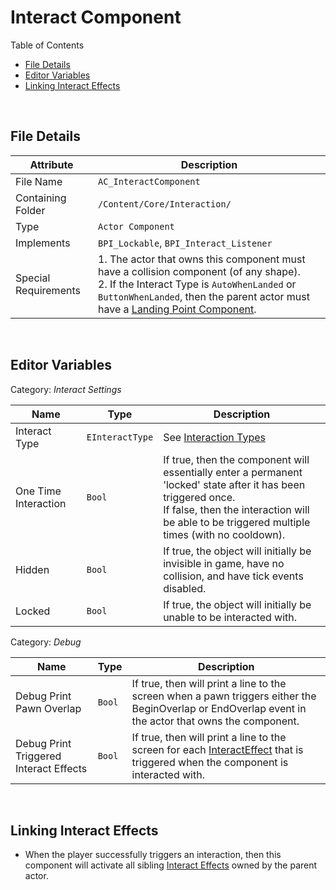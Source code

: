 # Interact Component

Table of Contents

- [File Details](#file-details)
- [Editor Variables](#editor-variables)
- [Linking Interact Effects](#linking-interact-effects)

<br>

## File Details

| Attribute            | Description                                                  |
| -------------------- | ------------------------------------------------------------ |
| File Name            | `AC_InteractComponent`                                       |
| Containing Folder    | `/Content/Core/Interaction/`                                 |
| Type                 | `Actor Component`                                            |
| Implements           | `BPI_Lockable`, `BPI_Interact_Listener`                      |
| Special Requirements | 1. The actor that owns this component must have a collision component (of any shape). <br> 2. If the Interact Type is `AutoWhenLanded` or `ButtonWhenLanded`, then the parent actor must have a <u>Landing Point Component</u>. |

<br>

## Editor Variables

Category: _Interact Settings_

| Name                 | Type            | Description                                                  |
| -------------------- | --------------- | ------------------------------------------------------------ |
| Interact Type        | `EInteractType` | See [Interaction Types](./InteractionTypes.md)               |
| One Time Interaction | `Bool`          | If true, then the component will essentially enter a permanent 'locked' state after it has been triggered once. <br> If false, then the interaction will be able to be triggered multiple times (with no cooldown). |
| Hidden               | `Bool`          | If true, the object will initially be invisible in game, have no collision, and have tick events disabled. |
| Locked               | `Bool`          | If true, the object will initially be unable to be interacted with. |



Category: _Debug_

| Name                                   | Type   | Description                                                  |
| -------------------------------------- | ------ | ------------------------------------------------------------ |
| Debug Print Pawn Overlap               | `Bool` | If true, then will print a line to the screen when a pawn triggers either the BeginOverlap or EndOverlap event in the actor that owns the component. |
| Debug Print Triggered Interact Effects | `Bool` | If true, then will print a line to the screen for each <u>InteractEffect</u> that is triggered when the component is interacted with. |

<br>

## Linking Interact Effects

- When the player successfully triggers an interaction, then this component will activate all sibling <u>Interact Effects</u> owned by the parent actor.

